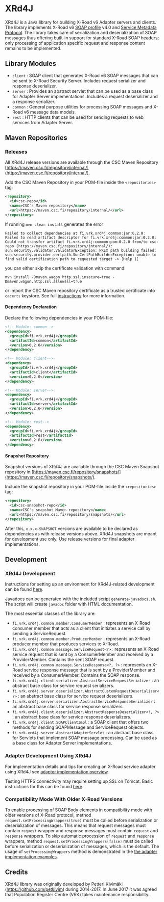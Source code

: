 # XRd4J

XRd4J is a Java library for building X-Road v6 Adapter servers and clients. The library implements X-Road v6 [SOAP profile](https://github.com/ria-ee/X-Road/blob/master/doc/Protocols/pr-mess_x-road_message_protocol.md) v4.0 and [Service Metadata Protocol](https://github.com/ria-ee/X-Road/blob/master/doc/Protocols/pr-meta_x-road_service_metadata_protocol.md). The library takes care of serialization and deserialization of SOAP messages thus offering built-in support for standard X-Road SOAP headers; only processing of application specific request and response content remains to be implemented.

## Library Modules

* `client` : SOAP client that generates X-Road v6 SOAP messages that can be sent to X-Road Security Server. Includes request serializer and response deserializer.
* `server` : Provides an abstract servlet that can be used as a base class for Adapter Server implementations. Includes a request deserializer and a response serializer.
* `common` : General purpose utilities for processing SOAP messages and X-Road v6 message data models.
* `rest` : HTTP clients that can be used for sending requests to web services from Adapter Server.

## Maven Repositories

### Releases

All XRd4J release versions are available through the CSC Maven Repository [https://maven.csc.fi/repository/internal/](https://maven.csc.fi/repository/internal/).

Add the CSC Maven Repository in your POM-file inside the `<repositories>` tag:

```XML
<repository>
  <id>csc-repo</id>
  <name>CSC's Maven repository</name>
  <url>https://maven.csc.fi/repository/internal/</url>
</repository>
```

If running `mvn clean install` generates the error

```
Failed to collect dependencies at fi.vrk.xrd4j:common:jar:0.2.0: Failed to read artifact descriptor for fi.vrk.xrd4j:common:jar:0.2.0: Could not transfer artifact fi.vrk.xrd4j:common:pom:0.2.0 from/to csc-repo (https://maven.csc.fi/repository/internal/): sun.security.validator.ValidatorException: PKIX path building failed: sun.security.provider.certpath.SunCertPathBuilderException: unable to find valid certification path to requested target -> [Help 1]
```
you can either skip the certificate validation with command

```
mvn install -Dmaven.wagon.http.ssl.insecure=true -Dmaven.wagon.http.ssl.allowall=true
```

or import the CSC Maven repository certificate as a trusted certificate into `cacerts` keystore. See full [instructions](documentation/Import-a-Certificate-as-a-Trusted-Certificate.md) for more information.

#### Dependency Declaration

Declare the following dependencies in your POM-file:

```XML
<!-- Module: common-->
<dependency>
  <groupId>fi.vrk.xrd4j</groupId>
  <artifactId>common</artifactId>
  <version>0.2.0</version>
</dependency>

<!-- Module: client-->
<dependency>
  <groupId>fi.vrk.xrd4j</groupId>
  <artifactId>client</artifactId>
  <version>0.2.0</version>
</dependency>

<!-- Module: server-->
<dependency>
  <groupId>fi.vrk.xrd4j</groupId>
  <artifactId>server</artifactId>
  <version>0.2.0</version>
</dependency>

<!-- Module: rest-->
<dependency>
  <groupId>fi.vrk.xrd4j</groupId>
  <artifactId>rest</artifactId>
  <version>0.2.0</version>
</dependency>
```

#### Snapshot Repository

Snapshot versions of XRd4J are available through the CSC Maven Snapshot repository in [https://maven.csc.fi/repository/snapshots/](https://maven.csc.fi/repository/snapshots/).

Include the snapshot repository in your POM-file inside the `<repositories>` tag:

```XML
<repository>
  <id>csc-snapshot-repo</id>
  <name>CSC's snapshot Maven repository</name>
  <url>https://maven.csc.fi/repository/snapshots/</url>
</repository>
```
After this, `x.x.x-SNAPSHOT` versions are available to be declared as dependencies as with release versions above. XRd4J snapshots are meant for development use only. Use release versions for final adapter implementations.

## Development

### XRd4J Development

Instructions for setting up an environment for XRd4J-related development can be found [here](documentation/Setting-up-Development-Environment.md).

Javadocs can be generated with the included script `generate-javadocs.sh`. The script will create `javadoc` folder with HTML documentation.

The most essential classes of the library are:

* `fi.vrk.xrd4j.common.member.ConsumerMember` : represents an X-Road consumer member that acts as a client that initiates a service call by sending a ServiceRequest.
* `fi.vrk.xrd4j.common.member.ProducerMember` : represents an X-Road producer member that produces services to X-Road.
* `fi.vrk.xrd4j.common.message.ServiceRequest<?>` : represents an X-Road service request that is sent by a ConsumerMember and received by a ProviderMember. Contains the sent SOAP request.
* `fi.vrk.xrd4j.common.message.ServiceResponse<?, ?>` : represents an X-Road service response message that is sent by a ProviderMember and received by a ConsumerMember. Contains the SOAP response.
* `fi.vrk.xrd4j.client.serializer.AbstractServiceRequestSerializer` : an abstract base class for service request serializers.
* `fi.vrk.xrd4j.server.deserializer.AbstractCustomRequestDeserializer<?>` : an abstract base class for service request deserializers.
* `fi.vrk.xrd4j.server.serializer.AbstractServiceResponseSerializer` : an abstract base class for service response serializers.
* `fi.vrk.xrd4j.client.deserializer.AbstractResponseDeserializer<?, ?>` : an abstract base class for service response deserializers.
* `fi.vrk.xrd4j.client.SOAPClientImpl` : a SOAP client that offers two methods for sending SOAPMessage and ServiceRequest objects.
* `fi.vrk.xrd4j.server.AbstractAdapterServlet` : an abstract base class for Servlets that implement SOAP message processing. Can be used as a base class for Adapter Server implementations.

### Adapter Development Using XRd4J

For implementation details and tips for creating an X-Road service adapter using XRd4J see [adapter implementation overview](documentation/adapter-implementation.md).

Testing HTTPS connectivity may require setting up SSL on Tomcat. Basic instructions for this can be found [here](documentation/Setting-up-SSL-on-Tomcat.md).  

### Compatibility Mode With Older X-Road Versions

To enable processing of SOAP Body elements in compatibility mode with older versions of X-Road protocol, method `request.setProcessingWrappers(true)` must be called before serialization or deserialization of messages. This means that request messages must contain `request` wrapper and response messages must contain `request` and `response` wrappers. To skip automatic procession of `request` and `response` wrappers, method `request.setProcessingWrappers(false)` must be called before serialization or deserialization of messages, which is the default. The usage of `setProcessingWrappers` method is demonstrated in the [the adapter implementation examples](documentation/adapter-implementation.md).

## Credits

XRd4J library was originally developed by Petteri Kivimäki (https://github.com/petkivim) during 2014-2017. In June 2017 it was agreed that Population Register Centre (VRK) takes maintenance responsibility.

